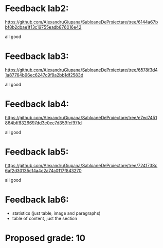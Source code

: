 # Feedback lab2:
https://github.com/AlexandruGiupana/SabloaneDeProiectare/tree/6144a67bbf8b2dbae1f13c19755eadb876016e42

all good

# Feedback lab3:
https://github.com/AlexandruGiupana/SabloaneDeProiectare/tree/6578f3d41a87764b96ec6247c9f9a2bb1df2583d

all good

# Feedback lab4:
https://github.com/AlexandruGiupana/SabloaneDeProiectare/tree/e7ed7451864bff8326697dd3e0ee7d359fcf97fd

all good

# Feedback lab5:
https://github.com/AlexandruGiupana/SabloaneDeProiectare/tree/7241738c6af2d30135c14a4c2a74a0117f843270

all good

# Feedback lab6:
- statistics (just table, image and paragraphs)
- table of content, just the section

# Proposed grade: 10
